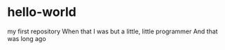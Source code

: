 # hello-world
my first repository
When that I was but a little, little programmer
And that was long ago
